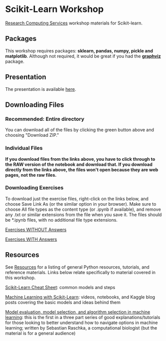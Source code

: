 # Scikit-Learn Workshop

[Research Computing Services](http://www.it.northwestern.edu/research/) workshop materials for Scikit-learn.

## Packages

This workshop requires packages: **sklearn, pandas, numpy, pickle and matplotlib**. Although not required, it would be great if you had the **[graphviz](https://graphviz.gitlab.io/download/)** package.

## Presentation

The presentation is available [here](https://northwestern.box.com/s/xyd5pr4mftdghjge6v0dp4ja0yolyyzm).

## Downloading Files

### Recommended: Entire directory

You can download all of the files by clicking the green button above and choosing "Download ZIP."

### Individual Files

**If you download files from the links above, you have to click through to the RAW version of the notebook and download that.  If you download directly from the links above, the files won't open because they are web pages, not the raw files.**

### Downloading Exercises

To download just the exercise files, right-click on the links below, and choose Save Link As (or the similar option in your browser).  Make sure to choose All file types as the content type (or .ipynb if available), and remove any .txt or similar extensions from the file when you save it.  The files should be *.ipynb files, with no additional file type extensions.

[Exercises WITHOUT Answers](https://raw.githubusercontent.com/aarcher07/sklearn_workshop_NU18/master/sklearn_workshop_NU2018_without_answers.ipynb)

[Exercises WITH Answers](https://raw.githubusercontent.com/aarcher07/sklearn_workshop_NU18/master/sklearn_workshop_NU2018_with_answers.ipynb)


## Resources

See [Resources](https://github.com/nuitrcs/pythonworkshops/blob/master/resources.md) for a listing of general Python resources, tutorials, and reference materials.  Links below relate specifically to material covered in this workshop.

[Scikit-Learn Cheat Sheet](https://s3.amazonaws.com/assets.datacamp.com/blog_assets/Scikit_Learn_Cheat_Sheet_Python.pdf): common models and steps

[Machine Learning with Scikit-Learn](https://github.com/justmarkham/scikit-learn-videos): videos, notebooks, and Kaggle blog posts covering the basic models and ideas behind them

[Model evaluation, model selection, and algorithm selection in machine learning](https://sebastianraschka.com/blog/2016/model-evaluation-selection-part1.html): this is the first in a three part series of good explanations/tutorials for those looking to better understand how to navigate options in machine learning; written by Sebastian Raschka, a computational biologist (but the material is for a general audience)
